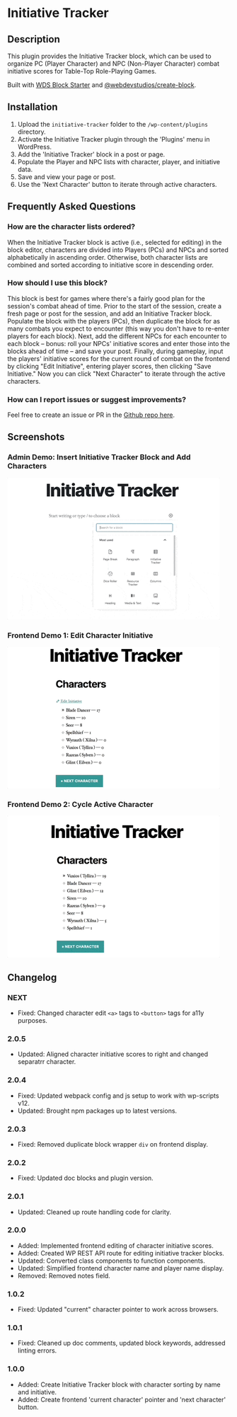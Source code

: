 # Initiative Tracker #

## Description ##
This plugin provides the Initiative Tracker block, which can be used to organize PC (Player Character) and NPC (Non-Player Character) combat initiative scores for Table-Top Role-Playing Games.

Built with [WDS Block Starter](https://github.com/WebDevStudios/wds-block-starter) and [@webdevstudios/create-block](https://github.com/WebDevStudios/create-block).

## Installation ##
1. Upload the `initiative-tracker` folder to the `/wp-content/plugins` directory.
2. Activate the Initiative Tracker plugin through the 'Plugins' menu in WordPress.
3. Add the 'Initiative Tracker' block in a post or page.
4. Populate the Player and NPC lists with character, player, and initiative data.
5. Save and view your page or post.
6. Use the 'Next Character' button to iterate through active characters.

## Frequently Asked Questions ##

### How are the character lists ordered? ###
When the Initiative Tracker block is active (i.e., selected for editing) in the block editor, characters are divided into Players (PCs) and NPCs and sorted alphabetically in ascending order. Otherwise, both character lists are combined and sorted according to initiative score in descending order.

### How should I use this block? ###
This block is best for games where there's a fairly good plan for the session's combat ahead of time. Prior to the start of the session, create a fresh page or post for the session, and add an Initiative Tracker block. Populate the block with the players (PCs), then duplicate the block for as many combats you expect to encounter (this way you don't have to re-enter players for each block). Next, add the different NPCs for each encounter to each block – bonus: roll your NPCs' initiative scores and enter those into the blocks ahead of time – and save your post. Finally, during gameplay, input the players' initiative scores for the current round of combat on the frontend by clicking "Edit Initiative", entering player scores, then clicking "Save Initiative." Now you can click "Next Character" to iterate through the active characters.

### How can I report issues or suggest improvements? ###
Feel free to create an issue or PR in the [Github repo here](https://github.com/ravewebdev/initiative-tracker).

## Screenshots ##

### Admin Demo: Insert Initiative Tracker Block and Add Characters ###
![Admin Demo: Insert Initiative Tracker Block and Add Characters](assets/screenshot-1.gif)

### Frontend Demo 1: Edit Character Initiative ###
![Frontend Demo 1: Edit Character Initiative](assets/screenshot-2.gif)

### Frontend Demo 2: Cycle Active Character ###
![Frontend Demo: Cycle Active Character](assets/screenshot-3.gif)

## Changelog ##

### NEXT ###
* Fixed: Changed character edit `<a>` tags to `<button>` tags for a11y purposes.

### 2.0.5 ###
* Updated: Aligned character initiative scores to right and changed separatrr character.

### 2.0.4 ###
* Fixed: Updated webpack config and js setup to work with wp-scripts v12.
* Updated: Brought npm packages up to latest versions.

### 2.0.3 ###
* Fixed: Removed duplicate block wrapper `div` on frontend display.

### 2.0.2 ###
* Fixed: Updated doc blocks and plugin version.

### 2.0.1 ###
* Updated: Cleaned up route handling code for clarity.

### 2.0.0 ###
* Added: Implemented frontend editing of character initiative scores.
* Added: Created WP REST API route for editing initiative tracker blocks.
* Updated: Converted class components to function components.
* Updated: Simplified frontend character name and player name display.
* Removed: Removed notes field.

### 1.0.2 ###
* Fixed: Updated "current" character pointer to work across browsers.

### 1.0.1 ###
* Fixed: Cleaned up doc comments, updated block keywords, addressed linting errors.

### 1.0.0 ###
* Added: Create Initiative Tracker block with character sorting by name and initiative.
* Added: Create frontend 'current character' pointer and 'next character' button.
